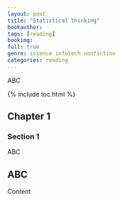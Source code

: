 ```yaml
---
layout: post
title: "Statistical thinking"
bookauthor: 
tags: [reading]
bookimg: 
full: true
genre: science infotech nonfiction
categories: reading
---
```


ABC

{% include toc.html %}

## Chapter 1

### Section 1

ABC

## ABC

Content
